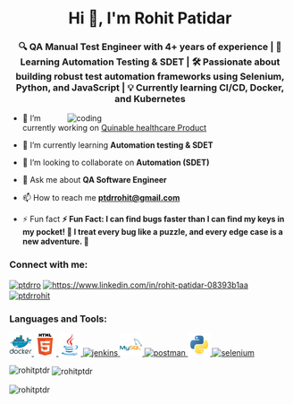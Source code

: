 <h1 align="center">Hi 👋, I'm Rohit Patidar</h1>
<h3 align="center">🔍 QA Manual Test Engineer with 4+ years of experience | 🚀 Learning Automation Testing & SDET | 🛠️ Passionate about building robust test automation frameworks using Selenium, Python, and JavaScript | 💡 Currently learning CI/CD, Docker, and Kubernetes</h3>

<img align="right" alt="coding" width="400" src="https://user-images.githubusercontent.com/55389276/140866485-8fb1c876-9a8f-4d6a-98dc-08c4981eaf70.gif">

- 🔭 I’m currently working on [Quinable healthcare Product](quinable.com)

- 🌱 I’m currently learning **Automation testing & SDET**

- 👯 I’m looking to collaborate on **Automation (SDET)**

- 💬 Ask me about **QA Software Engineer**

- 📫 How to reach me **ptdrrohit@gmail.com**

- ⚡ Fun fact **⚡ Fun Fact: I can find bugs faster than I can find my keys in my pocket! 🐞 I treat every bug like a puzzle, and every edge case is a new adventure. 🧩**

<h3 align="left">Connect with me:</h3>
<p align="left">
<a href="https://twitter.com/ptdrro" target="blank"><img align="center" src="https://raw.githubusercontent.com/rahuldkjain/github-profile-readme-generator/master/src/images/icons/Social/twitter.svg" alt="ptdrro" height="30" width="40" /></a>
<a href="https://linkedin.com/in/https://www.linkedin.com/in/rohit-patidar-08393b1aa" target="blank"><img align="center" src="https://raw.githubusercontent.com/rahuldkjain/github-profile-readme-generator/master/src/images/icons/Social/linked-in-alt.svg" alt="https://www.linkedin.com/in/rohit-patidar-08393b1aa" height="30" width="40" /></a>
<a href="https://instagram.com/ptdrrohit" target="blank"><img align="center" src="https://raw.githubusercontent.com/rahuldkjain/github-profile-readme-generator/master/src/images/icons/Social/instagram.svg" alt="ptdrrohit" height="30" width="40" /></a>
</p>

<h3 align="left">Languages and Tools:</h3>
<p align="left"> <a href="https://www.docker.com/" target="_blank" rel="noreferrer"> <img src="https://raw.githubusercontent.com/devicons/devicon/master/icons/docker/docker-original-wordmark.svg" alt="docker" width="40" height="40"/> </a> <a href="https://www.w3.org/html/" target="_blank" rel="noreferrer"> <img src="https://raw.githubusercontent.com/devicons/devicon/master/icons/html5/html5-original-wordmark.svg" alt="html5" width="40" height="40"/> </a> <a href="https://www.java.com" target="_blank" rel="noreferrer"> <img src="https://raw.githubusercontent.com/devicons/devicon/master/icons/java/java-original.svg" alt="java" width="40" height="40"/> </a> <a href="https://www.jenkins.io" target="_blank" rel="noreferrer"> <img src="https://www.vectorlogo.zone/logos/jenkins/jenkins-icon.svg" alt="jenkins" width="40" height="40"/> </a> <a href="https://www.mysql.com/" target="_blank" rel="noreferrer"> <img src="https://raw.githubusercontent.com/devicons/devicon/master/icons/mysql/mysql-original-wordmark.svg" alt="mysql" width="40" height="40"/> </a> <a href="https://postman.com" target="_blank" rel="noreferrer"> <img src="https://www.vectorlogo.zone/logos/getpostman/getpostman-icon.svg" alt="postman" width="40" height="40"/> </a> <a href="https://www.python.org" target="_blank" rel="noreferrer"> <img src="https://raw.githubusercontent.com/devicons/devicon/master/icons/python/python-original.svg" alt="python" width="40" height="40"/> </a> <a href="https://www.selenium.dev" target="_blank" rel="noreferrer"> <img src="https://raw.githubusercontent.com/detain/svg-logos/780f25886640cef088af994181646db2f6b1a3f8/svg/selenium-logo.svg" alt="selenium" width="40" height="40"/> </a> </p>

<p><img align="left" src="https://github-readme-stats.vercel.app/api/top-langs?username=rohitptdr&show_icons=true&locale=en&layout=compact" alt="rohitptdr" /></p>

<p>&nbsp;<img align="center" src="https://github-readme-stats.vercel.app/api?username=rohitptdr&show_icons=true&locale=en" alt="rohitptdr" /></p>

<p><img align="center" src="https://github-readme-streak-stats.herokuapp.com/?user=rohitptdr&" alt="rohitptdr" /></p>
